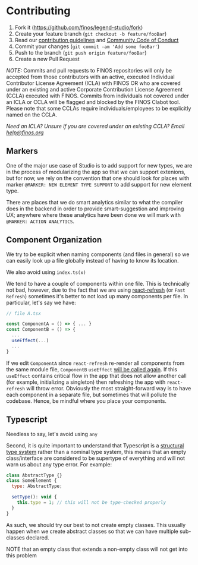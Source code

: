 # Contributing

1. Fork it (<https://github.com/finos/legend-studio/fork>)
2. Create your feature branch (`git checkout -b feature/fooBar`)
3. Read our [contribution guidelines](.github/CONTRIBUTING.md) and [Community Code of Conduct](https://www.finos.org/code-of-conduct)
4. Commit your changes (`git commit -am 'Add some fooBar'`)
5. Push to the branch (`git push origin feature/fooBar`)
6. Create a new Pull Request

_NOTE:_ Commits and pull requests to FINOS repositories will only be accepted from those contributors with an active, executed Individual Contributor License Agreement (ICLA) with FINOS OR who are covered under an existing and active Corporate Contribution License Agreement (CCLA) executed with FINOS. Commits from individuals not covered under an ICLA or CCLA will be flagged and blocked by the FINOS Clabot tool. Please note that some CCLAs require individuals/employees to be explicitly named on the CCLA.

*Need an ICLA? Unsure if you are covered under an existing CCLA? Email [help@finos.org](mailto:help@finos.org)*

## Markers

One of the major use case of Studio is to add support for new types, we are in the process of modularizing the app so that we can support extenions, but for now, we rely on the convention that one should look for places with marker `@MARKER: NEW ELEMENT TYPE SUPPORT` to add support for new element type.

There are places that we do smart analytics similar to what the compiler does in the backend in order to provide smart-suggestion and improving UX; anywhere where these analytics have been done we will mark with `@MARKER: ACTION ANALYTICS`.

## Component Organization

We try to be explicit when naming components (and files in general) so we can easily look up a file globally instead of having to know its location.

We also avoid using `index.ts(x)`

We tend to have a couple of components within one file. This is technically not bad, however, due to the fact that we are using [react-refresh](https://reactnative.dev/docs/fast-refresh) (or `Fast Refresh`) sometimes it's better to not load up many components per file. In particular, let's say we have:

```typescript
// file A.tsx

const ComponentA = () => { ... }
const ComponentB = () => {
  ...
  useEffect(...)
  ...
}
```

If we edit `ComponentA` since `react-refresh` re-render all components from the same module file, `ComponentB` `useEffect` [will be called again](https://reactnative.dev/docs/fast-refresh#fast-refresh-and-hooks). If this `useEffect` contains critical flow in the app that does not allow another call (for example, initializing a singleton) then refreshing the app with `react-refresh` will throw error. Obviously the most straight-forward way is to have each component in a separate file, but sometimes that will pollute the codebase. Hence, be mindful where you place your components.

## Typescript

Needless to say, let's avoid using `any`

Second, it is quite important to understand that Typescript is a [structural type system](https://github.com/microsoft/TypeScript/wiki/FAQ#what-is-structural-typing) rather than a nominal type system,
this means that an empty class/interface are considered to be supertype of everything and will not warn us about any type error. For example:

```javascript
class AbstractType {}
class SomeElement {
  type: AbstractType;

  setType(): void {
    this.type = 1; // this will not be type-checked properly
  }
}
```

As such, we should try our best to not create empty classes. This usually happen when we create abstract classes so that we can have multiple sub-classes declared.

NOTE that an empty class that extends a non-empty class will not get into this problem
